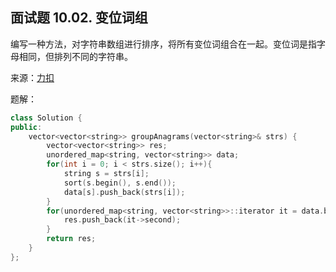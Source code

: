 ## 面试题 10.02. 变位词组
编写一种方法，对字符串数组进行排序，将所有变位词组合在一起。变位词是指字母相同，但排列不同的字符串。

来源：[力扣](https://leetcode-cn.com/problems/group-anagrams-lcci/)

题解：
```C++
class Solution {
public:
    vector<vector<string>> groupAnagrams(vector<string>& strs) {
        vector<vector<string>> res;
        unordered_map<string, vector<string>> data;
        for(int i = 0; i < strs.size(); i++){
            string s = strs[i];
            sort(s.begin(), s.end());
            data[s].push_back(strs[i]);
        }
        for(unordered_map<string, vector<string>>::iterator it = data.begin(); it != data.end(); it++){
            res.push_back(it->second);
        }
        return res;
    }
};
```
